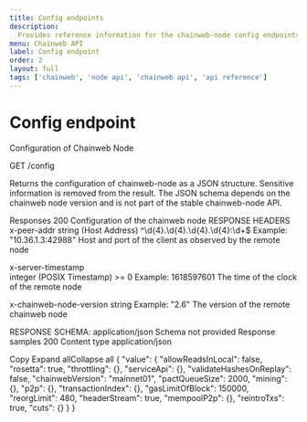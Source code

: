 ```yaml
---
title: Config endpoints
description:
  Provides reference information for the chainweb-node config endpoints.
menu: Chainweb API
label: Config endpoint
order: 2
layout: full
tags: ['chainweb', 'node api', 'chainweb api', 'api reference']
---
```


# Config endpoint

Configuration of Chainweb Node

GET
/config





Returns the configuration of chainweb-node as a JSON structure. Sensitive information is removed from the result. The JSON schema depends on the chainweb node version and is not part of the stable chainweb-node API.

Responses
200 Configuration of the chainweb node
RESPONSE HEADERS
x-peer-addr	
string (Host Address) ^\d{4}.\d{4}.\d{4}.\d{4}:\d+$
Example: "10.36.1.3:42988"
Host and port of the client as observed by the remote node

x-server-timestamp	
integer (POSIX Timestamp) >= 0
Example: 1618597601
The time of the clock of the remote node

x-chainweb-node-version	
string
Example: "2.6"
The version of the remote chainweb node

RESPONSE SCHEMA: application/json
Schema not provided
Response samples
200
Content type
application/json

Copy
Expand allCollapse all
{
"value": {
"allowReadsInLocal": false,
"rosetta": true,
"throttling": {},
"serviceApi": {},
"validateHashesOnReplay": false,
"chainwebVersion": "mainnet01",
"pactQueueSize": 2000,
"mining": {},
"p2p": {},
"transactionIndex": {},
"gasLimitOfBlock": 150000,
"reorgLimit": 480,
"headerStream": true,
"mempoolP2p": {},
"reintroTxs": true,
"cuts": {}
}
}